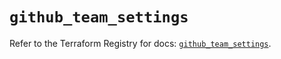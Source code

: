 # `github_team_settings`

Refer to the Terraform Registry for docs: [`github_team_settings`](https://registry.terraform.io/providers/integrations/github/6.5.0/docs/resources/team_settings).
